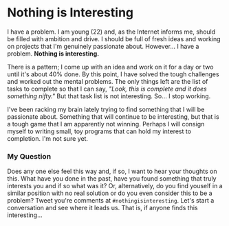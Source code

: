 # Nothing is Interesting

I have a problem. I am young (22) and, as the Internet informs me,
should be filled with ambition and drive. I should be full of fresh ideas
and working on projects that I'm genuinely passionate about.
However… I have a problem. __Nothing is interesting.__

There is a pattern;
I come up with an idea and work on it for a day or two until it's about
40% done. By this point, I have solved the tough challenges and worked
out the mental problems. The only things left are the list of tasks to
complete so that I can say, _"Look, this is complete and it does something
nifty."_ But that task list is not interesting. So… I stop working.

I've been racking my brain lately trying to find something that I will
be passionate about. Something that will continue to be interesting,
but that is a tough game that I am apparently not winning. Perhaps I will
consign myself to writing small, toy programs that can hold my interest
to completion. I'm not sure yet.


### My Question

Does any one else feel this way and, if so, I want to hear your thoughts
on this. What have you done in the past, have you found something that
truly interests you and if so what was it? Or, alternatively, do you find
youself in a similar position with no real solution or do you even consider
this to be a problem? Tweet you're comments at 
`#nothingisinteresting`. Let's start a conversation and see where it
leads us. That is, if anyone finds this interesting...
